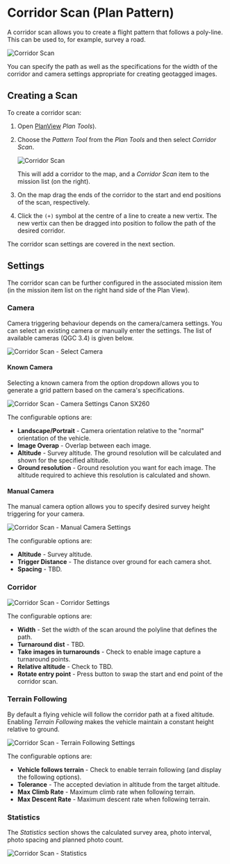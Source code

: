 # Corridor Scan (Plan Pattern)

A corridor scan allows you to create a flight pattern that follows a poly-line. 
This can be used to, for example, survey a road.

![Corridor Scan](../../assets/Plan/corridor_scan.jpg)

You can specify the path as well as the specifications for the width of the corridor and camera settings appropriate for creating geotagged images.

## Creating a Scan

To create a corridor scan:
1. Open [PlanView](../PlanView/PlanView.md) *Plan Tools*).
1. Choose the *Pattern Tool* from the *Plan Tools* and then select *Corridor Scan*.

   ![Corridor Scan](../../assets/Plan/corridor_scan_menu.jpg)
   
   This will add a corridor to the map, and a *Corridor Scan* item to the mission list (on the right).
1. On the map drag the ends of the corridor to the start and end positions of the scan, respectively.
1. Click the `(+)` symbol at the centre of a line to create a new vertix.
   The new vertix can then be dragged into position to follow the path of the desired corridor.

The corridor scan settings are covered in the next section.

## Settings

The corridor scan can be further configured in the associated mission item (in the mission item list on the right hand side of the Plan View). 

### Camera

Camera triggering behaviour depends on the camera/camera settings.
You can select an existing camera or manually enter the settings.
The list of available cameras (QGC 3.4) is given below.

![Corridor Scan - Select Camera](../../assets/Plan/corridor_scan_settings_camera_select.jpg)

#### Known Camera 
Selecting a known camera from the option dropdown allows you to generate a grid pattern based on the camera's specifications.

![Corridor Scan - Camera Settings Canon SX260](../../assets/Plan/corridor_scan_settings_camera_canon_sx260.jpg)

The configurable options are:

- **Landscape/Portrait** - Camera orientation relative to the "normal" orientation of the vehicle.
- **Image Overap** - Overlap between each image.
- **Altitude** - Survey altitude. 
  The ground resolution will be calculated and shown for the specified altitude.
- **Ground resolution** - Ground resolution you want for each image. 
  The altitude required to achieve this resolution is calculated and shown.

#### Manual Camera 

The manual camera option allows you to specify desired survey height triggering for your camera.

![Corridor Scan - Manual Camera Settings](../../assets/Plan/corridor_scan_settings_camera_manual.jpg)

The configurable options are:

- **Altitude** - Survey altitude.
- **Trigger Distance** - The distance over ground for each camera shot.
- **Spacing** - TBD.


### Corridor

![Corridor Scan - Corridor Settings](../../assets/Plan/corridor_scan_settings_corridor.jpg)

The configurable options are:

- **Width** - Set the width of the scan around the polyline that defines the path.
- **Turnaround dist** - TBD.
- **Take images in turnarounds** - Check to enable image capture a turnaround points.
- **Relative altitude** - Check to TBD.
- **Rotate entry point** - Press button to swap the start and end point of the corridor scan.


### Terrain Following

By default a flying vehicle will follow the corridor path at a fixed altitude. 
Enabling *Terrain Following* makes the vehicle maintain a constant height relative to ground.

![Corridor Scan - Terrain Following Settings](../../assets/Plan/corridor_scan_settings_terrain.jpg)

The configurable options are:

- **Vehicle follows terrain** - Check to enable terrain following (and display the following options).
- **Tolerance** - The accepted deviation in altitude from the target altitude.
- **Max Climb Rate** - Maximum climb rate when following terrain.
- **Max Descent Rate** - Maximum descent rate when following terrain.

### Statistics

The *Statistics* section shows the calculated survey area, photo interval, photo spacing and planned photo count.

![Corridor Scan - Statistics](../../assets/Plan/corridor_scan_settings_statistics.jpg)

